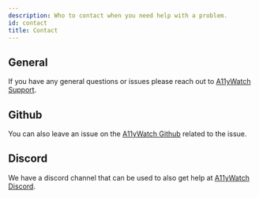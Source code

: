 ```yaml
---
description: Who to contact when you need help with a problem.
id: contact
title: Contact
---
```


## General

If you have any general questions or issues please reach out to [A11yWatch Support](mailto:support@a11ywatch.com).

## Github

You can also leave an issue on the [A11yWatch Github](https://github.com/a11ywatch) related to the issue.


## Discord

We have a discord channel that can be used to also get help at [A11yWatch Discord](https://discord.gg/tmCzndrmMm).